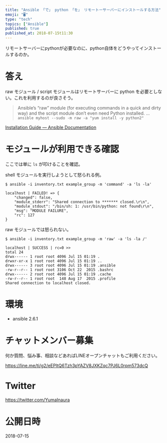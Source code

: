 ```yaml
---
title: "Ansible 「で」 python 「を」 リモートーサーバーにインストールする方法"
emoji: "🖥"
type: "tech"
topics: ["Ansible"]
published: true
published_at: 2018-07-15t11:30
---
```


リモートサーバーにpythonが必要なのに、python自体をどうやってインストールするのか。

# 答え

raw モジュール / script モジュールはリモートサーバーに python を必要としない。これを利用するのが良さそう。

>Ansible’s “raw” module (for executing commands in a quick and dirty way) and the script module don’t even need Python installed. 
> ...
>`ansible myhost --sudo -m raw -a "yum install -y python2"`

[Installation Guide — Ansible Documentation](https://docs.ansible.com/ansible/latest/installation_guide/intro_installation.html#managed-node-requirements)


# モジュールが利用できる確認

ここでは単に `ls` が叩けることを確認。

shell モジュールを実行しようとして怒られる例。

```
$ ansible -i inventory.txt example_group -m 'command' -a 'ls -la'

localhost | FAILED! => {
    "changed": false,
    "module_stderr": "Shared connection to ******* closed.\r\n",
    "module_stdout": "/bin/sh: 1: /usr/bin/python: not found\r\n",
    "msg": "MODULE FAILURE",
    "rc": 127
}
```

raw モジュールでは怒られない。

```
$ ansible -i inventory.txt example_group -m 'raw' -a 'ls -la /'

localhost | SUCCESS | rc=0 >>
total 24
drwx------ 1 root root 4096 Jul 15 01:19 .
drwxr-xr-x 1 root root 4096 Jul 15 01:19 ..
drwx------ 3 root root 4096 Jul 15 01:19 .ansible
-rw-r--r-- 1 root root 3106 Oct 22  2015 .bashrc
drwx------ 2 root root 4096 Jul 15 01:19 .cache
-rw-r--r-- 1 root root  148 Aug 17  2015 .profile
Shared connection to localhost closed.
```

# 環境

- ansible 2.6.1









<!-- Update From Qiita API -->

# チャットメンバー募集


何か質問、悩み事、相談などあればLINEオープンチャットもご利用ください。

https://line.me/ti/g2/eEPltQ6Tzh3pYAZV8JXKZqc7PJ6L0rpm573dcQ





# Twitter


https://twitter.com/YumaInaura


<!-- Update From Qiita API -->



# 公開日時

2018-07-15

